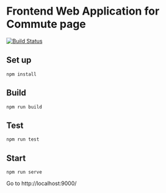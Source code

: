 # Frontend Web Application for Commute page

[![Build Status](https://travis-ci.org/caroleolivier/commute-status.svg?branch=master)](https://travis-ci.org/caroleolivier/commute-status)

Set up
---
```
npm install
```

Build
---
```
npm run build
```

Test
---
```
npm run test
```

Start
---
```
npm run serve
```
Go to http://localhost:9000/